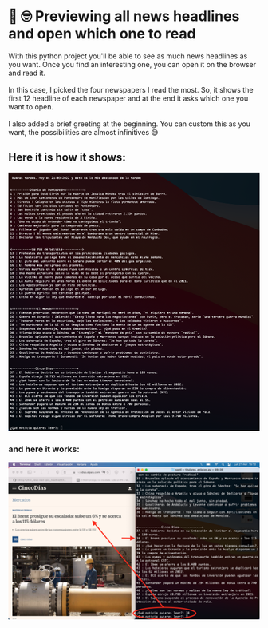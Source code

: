 # 📰 :nerd_face: Previewing all news headlines and open which one to read
With this python project you'll be able to see as much news headlines as you want. Once you find an interesting one, you can open it on the browser and read it. <br><br>
In this case, I picked the four newspapers I read the most. So, it shows the first 12 headline of each newspaper and at the end it asks which one you want to open. <br><br>
I also added a brief greeting at the beginning. You can custom this as you want, the possibilities are almost infinitives 😅

## Here it is how it shows: 
![Headlines-news](https://github.com/san27gil/Python_news-read-open_headline/blob/5d99a5756a1e958e556482cbeb1f1868acd14f83/headlines-news.png)
### and here it works: 
![Headlines-news-sample](https://github.com/san27gil/Python_news-read-open_headline/blob/0e2ed1099f2c5a3a61aa85af12fc723d36103c9c/test.png)
